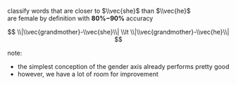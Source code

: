classify words that are closer to $\\vec{she}$ than $\\vec{he}$<br/>are female by definition with **80%$-$90%** accuracy

$$
\\|\\vec{grandmother}-\\vec{she}\\|
\\lt
\\|\\vec{grandmother}-\\vec{he}\\|
$$
<!-- .element: class="fragment" -->

note:
- the simplest conception of the gender axis already performs pretty good
- however, we have a lot of room for improvement
